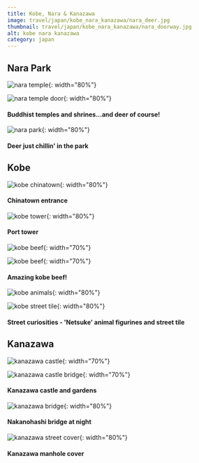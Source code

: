 ```yaml
---
title: Kobe, Nara & Kanazawa
image: travel/japan/kobe_nara_kanazawa/nara_deer.jpg
thumbnail: travel/japan/kobe_nara_kanazawa/nara_doorway.jpg
alt: kobe nara kanazawa
category: japan
---
```


## Nara Park

![nara temple](./assets/img/travel/japan/kobe_nara_kanazawa/nara_temple.jpg){: width="80%"}

![nara temple door](./assets/img/travel/japan/kobe_nara_kanazawa/nara_doorway.jpg){: width="80%"}

#### Buddhist temples and shrines...and deer of course!

![nara park](./assets/img/travel/japan/kobe_nara_kanazawa/nara_park.jpg){: width="80%"}

#### Deer just chillin' in the park

## Kobe

![kobe chinatown](./assets/img/travel/japan/kobe_nara_kanazawa/kobe_chinatown.jpg){: width="80%"}

#### Chinatown entrance

![kobe tower](./assets/img/travel/japan/kobe_nara_kanazawa/kobe_tower.jpg){: width="80%"}

#### Port tower

![kobe beef](./assets/img/travel/japan/kobe_nara_kanazawa/kobe_food1.jpg){: width="70%"}

![kobe beef](./assets/img/travel/japan/kobe_nara_kanazawa/kobe_food2.jpg){: width="70%"}

#### Amazing kobe beef!

![kobe animals](./assets/img/travel/japan/kobe_nara_kanazawa/kobe_netsuke.jpg){: width="80%"}

![kobe street tile](./assets/img/travel/japan/kobe_nara_kanazawa/kobe_tile.jpg){: width="80%"}

#### Street curiosities - 'Netsuke' animal figurines and street tile

## Kanazawa

![kanazawa castle](./assets/img/travel/japan/kobe_nara_kanazawa/kanazawa_castle_bridge.jpg){: width="70%"}

![kanazawa castle bridge](./assets/img/travel/japan/kobe_nara_kanazawa/kanazawa_castle.jpg){: width="70%"}

#### Kanazawa castle and gardens

![kanazawa bridge](./assets/img/travel/japan/kobe_nara_kanazawa/kanazawa_bridge.jpg){: width="80%"}

#### Nakanohashi bridge at night

![kanazawa street cover ](./assets/img/travel/japan/kobe_nara_kanazawa/kanazawa_cover.jpg){: width="80%"}

#### Kanazawa manhole cover
